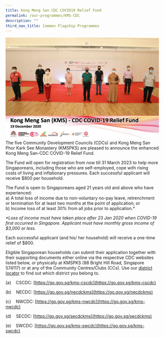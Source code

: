 ```yaml
---
title: Kong Meng San CDC COVID19 Relief Fund
permalink: /our-programmes/KMS-CDC
description: ""
third_nav_title: Common Flagship Programmes
---
```

![kong meng san covid 19 relief fund](/images/Common%20Flagship%20Progs/KMS%20CDC%20photo.png)The five Community Development Councils (CDCs) and Kong Meng San Phor Kark See Monastery (KMSPKS) are pleased to announce the enhanced Kong Meng San-CDC COVID-19 Relief Fund.  
  
The Fund will open for registration from now till 31 March 2023 to help more Singaporeans, including those who are self-employed, cope with rising costs of living and inflationary pressures. Each successful applicant will receive $800 per household.   
  
The Fund is open to Singaporeans aged 21 years old and above who have experienced:  
a) A total loss of income due to non-voluntary no-pay leave, retrenchment or termination for at least two months at the point of application; or  
b) Income loss of at least 30% from all jobs prior to application.\*    
  
<i>*Loss of income must have taken place after 23 Jan 2020 when COVID-19 first occurred in Singapore. Applicant must have monthly gross income of $3,000 or less.  </i>

Each successful applicant (and his/ her household) will receive a one-time relief of $800. 

Eligible Singaporean households can submit their application together with their supporting documents either online via the respective CDC websites listed below, or physically at KMSPKS (88 Bright Hill Road, Singapore 574117) or at any of the Community Centres/Clubs (CCs). Use our [district locator](https://www.cdc.gov.sg/about-cdc/information-on-the-five-districts) to find out which district you belong to.

(a)    CSCDC: [https://go.gov.sg/kms-cscdc](https://go.gov.sg/kms-cscdc)

(b)    NECDC: [https://go.gov.sg/necdckms](https://go.gov.sg/necdckms)

(c)    NWCDC: [https://go.gov.sg/kms-nwcdc](https://go.gov.sg/kms-nwcdc)

(d)    SECDC: [https://go.gov.sg/secdckms](https://go.gov.sg/secdckms)

(e)    SWCDC: [https://go.gov.sg/kms-swcdc](https://go.gov.sg/kms-swcdc)